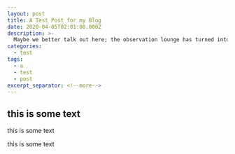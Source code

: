 ```yaml
---
layout: post
title: A Test Post for my Blog
date: 2020-04-05T02:01:00.000Z
description: >-
  Maybe we better talk out here; the observation lounge has turned into a swamp. Maybe if we felt any human loss as keenly as we feel one of those close to us, human history would be far less bloody. You did exactly what you had to do. You considered all your options, you tried every alternative and then you made the hard choice.
categories: 
  - test
tags:
  - a
  - test
  - post
excerpt_separator: <!--more-->
---
```


## this is some text

this is some text

<!--more-->

this is some text
